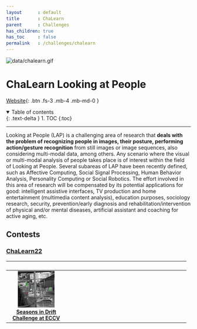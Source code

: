 ```yaml
---
layout      : default
title       : ChaLearn
parent		: Challenges
has_children: true
has_toc     : false
permalink   : /challenges/chalearn
---
```


![data/chalearn.gif](data/chalearn.gif)

# ChaLearn Looking at People

[Website](https://chalearnlap.cvc.uab.cat){: .btn .fs-3 .mb-4 .mb-md-0 }

<details open markdown="block">
  <summary>Table of contents</summary>
  {: .text-delta }
  1. TOC
  {:toc}
</details>

---

Looking at People (LAP) is a challenging area of research that **deals with the
problem of recognizing people in images, their posture, performing
action/gesture recognition** from still images or image sequences, also
considering multi-modal data, among others. Any scenario where the visual or
multi-modal analysis of people takes place is of interest within the field of
Looking at People. Several subareas of LAP have been recently defined, such as
Affective Computing, Social Signal Processing, Human Behavior Analysis,
Personality Computing or Social Robotics. The effort involved in this area of
research will be compensated by its potential applications for good: intelligent
assistive interfaces, TV production and home entertainment (multimedia content
analysis), education purposes, sociology research, security, prevention/early
diagnosis and rehabilitation/intervention of physical and/or mental diseases,
artificial assistant and coaching for active aging, etc.

## Contests

### [ChaLearn22](https://chalearnlap.cvc.uab.cat/)

|                                                                                <img width=150/>                                                                                 | <img width=150/> | <img width=150/> |
|:-------------------------------------------------------------------------------------------------------------------------------------------------------------------------------:|:----------------:|:----------------:|
| [![Track 1](data/chalearn_small.gif)](https://phlong3105.github.io/one/challenges/chalearn/chalearn22_ltd) <br> [**Seasons in Drift<br> Challenge at ECCV**](chalearn22_ltd.md) |                  |                  |
